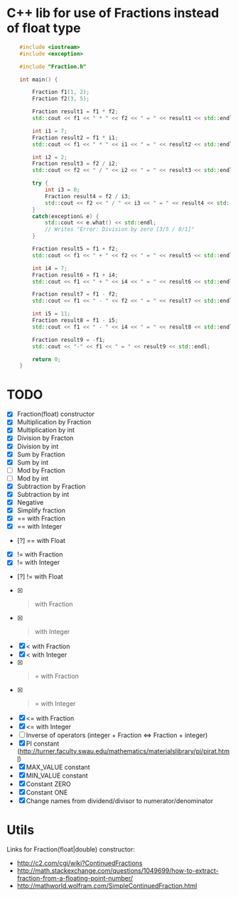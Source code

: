 # C++ lib for use of Fractions instead of float type

```cpp
	#include <iostream>
	#include <exception>

	#include "Fraction.h"

	int main() {

		Fraction f1(1, 2);
		Fraction f2(3, 5);

		Fraction result1 = f1 * f2;
		std::cout << f1 << " * " << f2 << " = " << result1 << std::endl;

		int i1 = 7;
		Fraction result2 = f1 * i1;
		std::cout << f1 << " * " << i1 << " = " << result2 << std::endl;

		int i2 = 2;
		Fraction result3 = f2 / i2;
		std::cout << f2 << " / " << i2 << " = " << result3 << std::endl;

		try {
			int i3 = 0;
			Fraction result4 = f2 / i3;
			std::cout << f2 << " / " << i3 << " = " << result4 << std::endl;
		}
		catch(exception& e) {
			std::cout << e.what() << std::endl;
			// Writes "Error: Division by zero [3/5 / 0/1]"
		}

		Fraction result5 = f1 + f2;
		std::cout << f1 << " + " << f2 << " = " << result5 << std::endl;

		int i4 = 7;
		Fraction result6 = f1 + i4;
		std::cout << f1 << " + " << i4 << " = " << result6 << std::endl;

		Fraction result7 = f1 - f2;
		std::cout << f1 << " - " << f2 << " = " << result7 << std::endl;

		int i5 = 11;
		Fraction result8 = f1 - i5;
		std::cout << f1 << " - " << i4 << " = " << result8 << std::endl;

		Fraction result9 = -f1;
		std::cout << "-" << f1 << " = " << result9 << std::endl;

		return 0;
	}
```

# TODO

* [x] Fraction(float) constructor
* [x] Multiplication by Fraction
* [x] Multiplication by int
* [x] Division by Fracton
* [x] Division by int
* [x] Sum by Fraction
* [x] Sum by int
* [ ] Mod by Fraction
* [ ] Mod by int
* [x] Subtraction by Fraction
* [x] Subtraction by int
* [x] Negative
* [x] Simplify fraction
* [x] == with Fraction
* [x] == with Integer
* [?] == with Float
* [x] != with Fraction
* [x] != with Integer
* [?] != with Float
* [x] > with Fraction
* [x] > with Integer
* [x] < with Fraction
* [x] < with Integer
* [x] >= with Fraction
* [x] >= with Integer
* [x] <= with Fraction
* [x] <= with Integer
* [ ] Inverse of operators (integer + Fraction <=> Fraction + integer)
* [x] PI constant (http://turner.faculty.swau.edu/mathematics/materialslibrary/pi/pirat.html)
* [x] MAX_VALUE constant
* [x] MIN_VALUE constant
* [x] Constant ZERO
* [x] Constant ONE
* [x] Change names from dividend/divisor to numerator/denominator

# Utils

Links for Fraction(float|double) constructor:

* http://c2.com/cgi/wiki?ContinuedFractions
* http://math.stackexchange.com/questions/1049699/how-to-extract-fraction-from-a-floating-point-number/
* http://mathworld.wolfram.com/SimpleContinuedFraction.html